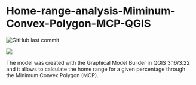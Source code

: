 # Home-range-analysis-Miminum-Convex-Polygon-MCP-QGIS

![GitHub last commit](https://img.shields.io/github/last-commit/ludovico85/Home-range-analysis-Minimum-Convex-Polygon-QGIS?color=green&style=plastic)

![](./img/screenshot.PNG)

The model was created with the Graphical Model Builder in QGIS 3.16/3.22 and it allows to calculate the home range for a given percentage through the Minimum Convex Polygon (MCP).
